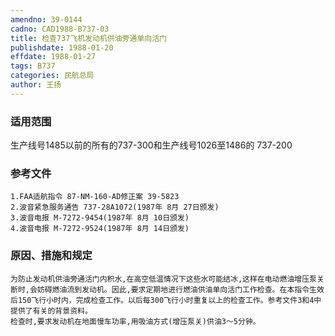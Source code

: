 ```yaml
---
amendno: 39-0144
cadno: CAD1988-B737-03
title: 检查737飞机发动机供油旁通单向活门
publishdate: 1988-01-20
effdate: 1988-01-27
tags: B737
categories: 民航总局
author: 王扬
---
```


### 适用范围 
生产线号1485以前的所有的737-300和生产线号1026至1486的 737-200

### 参考文件
    1.FAA适航指令 87-NM-160-AD修正案 39-5823 
    2.波音紧急服务通告 737-28A1072(1987年 8月 27日颁发) 
    3.波音电报 M-7272-9454(1987年 8月 10日颁发) 
    4.波音电报 M-7272-9524(1987年 8月 14日颁发) 


### 原因、措施和规定 
    为防止发动机供油旁通活门内积水,在高空低温情况下这些水可能结冰,这样在电动燃油增压泵关断时,会妨碍燃油流到发动机。因此,要求定期地进行燃油供油单向活门工作检查。在本指令生效后150飞行小时内，完成检查工作。以后每300飞行小时重复以上的检查工作。参考文件3和4中提供了有关的背景资料。 
    检查时,要求发动机在地面慢车功率,用吸油方式(增压泵关)供油3～5分钟。
